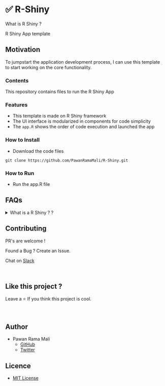 # ✅ R-Shiny

What is R Shiny ? 

R Shiny App template 

## Motivation

To jumpstart the application development process, I can use this template to start working on the core functionality. 


### Contents 

This repository contains files to run the R Shiny App 


### Features 

* This template is made on R Shiny framework
* The UI interface is modularized in components for code simplicity 
* The `app.R` shows the order of code execution and launched the app


### How to Install 

* Download the code files

```
git clone https://github.com/PawanRamaMali/R-Shiny.git 

```


### How to Run

* Run the app.R file 


## FAQs

<!-- faq 1 -->
<details>
<summary> What is a R Shiny ? ? </summary>
<br/>

Shiny is an R package that makes it easy to build interactive web apps straight from R. You can host standalone apps on a webpage or embed them in R Markdown documents or build dashboards. You can also extend your Shiny apps with CSS themes, htmlwidgets, and JavaScript actions.

---
</details>


## Contributing

PR's are welcome !

Found a Bug ? Create an Issue.

Chat on [Slack](https://join.slack.com/t/newworkspace-9gk8128/shared_invite/zt-w6xv6tzr-gbHlelZiLQocs_twNmOypg)

<br/>


## Like this project ?

Leave a ⭐ If you think this project is cool.

<br/>


## Author

* Pawan Rama Mali 
  * [GitHub](https://github.com/PawanRamaMali) 
  * [Twitter](https://twitter.com/PawanRamaMali) 


## Licence

* [MIT License](LICENSE)

